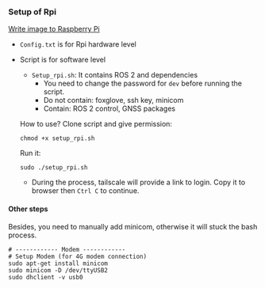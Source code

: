 ### Setup of Rpi
[Write image to Raspberry Pi ](https://orobotics.sharepoint.com/:w:/s/AMRSweeper/EYyAcXdbdvBDn3S_FSLEkB8BfrLMU5o2DUBJO345Z8hJNw?e=cCnbcv)
- `Config.txt` is for Rpi hardware level
- Script is for software level
  - `Setup_rpi.sh`: It contains ROS 2 and dependencies
    - You need to change the password for `dev` before running the script.
    - Do not contain: foxglove, ssh key, minicom
    - Contain: ROS 2 control, GNSS packages
      
  How to use? Clone script and give permission:
  ```
  chmod +x setup_rpi.sh
  ```
  Run it:
  ```
  sudo ./setup_rpi.sh
  ```
  * During the process, tailscale will provide a link to login. Copy it to browser then `Ctrl C` to continue.
  
#### Other steps
Besides, you need to manually add minicom, otherwise it will stuck the bash process.
```
# ------------ Modem ------------ 
# Setup Modem (for 4G modem connection)
sudo apt-get install minicom
sudo minicom -D /dev/ttyUSB2
sudo dhclient -v usb0
```
